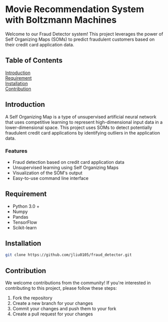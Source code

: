 # Movie Recommendation System with Boltzmann Machines
Welcome to our Fraud Detector system! This project leverages the power of Self Organizing Maps (SOMs) to predict fraudulent customers based on their credit card application data.

## Table of Contents
[Introduction](#introduction) <br>
[Requirement](#requirement)<br>
[Installation](#requirement)<br>
[Contribution](#contribution)<br>


## Introduction 
A Self Organizing Map is a type of unsupervised artificial neural network that uses competitive learning to represent high-dimensional input data in a lower-dimensional space. This project uses SOMs to detect potentially fraudulent credit card applications by identifying outliers in the application data.

### Features 
* Fraud detection based on credit card application data
* Unsupervised learning using Self Organizing Maps
* Visualization of the SOM's output
* Easy-to-use command line interface

## Requirement
* Python 3.0 +
* Numpy
* Pandas
* TensorFlow
* Scikit-learn

## Installation
```bash
git clone https://github.com/jliu0105/fraud_detector.git
```

## Contribution
We welcome contributions from the community! If you're interested in contributing to this project, please follow these steps:

1. Fork the repository
2. Create a new branch for your changes
3. Commit your changes and push them to your fork
4. Create a pull request for your changes